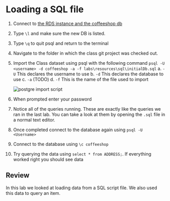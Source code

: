 # Loading a SQL file #
1. Connect to [the RDS instance and the coffeeshop db](./creating_rds_instance.md#connect-psql)
4. Type `\l` and make sure the new DB is listed.
5. Type `\q` to quit psql and return to the terminal     
6. Navigate to the folder in which the class git project was checked out.
9. Import the Class dataset using psql with the following command `psql -U <username> -d coffeeshop -a -f labs\resources\sql\initialDb.sql`
  a. `-U` This declares the username to use 
  b. `-d` This declares the database to use
  c. `-a` (TODO)
  d. `-f` This is the name of the file used to import

      ![postgre import script](https://jrgleason.github.io/psql-getting-started/labs/resources/postgres_import_sql_script.png "postgres import script")  

10. When prompted enter your password
11. Notice all of the queries running. These are exactly like the queries we ran in the last lab. You can take a look at them by opening the `.sql` file in a normal text editor.
12. Once completed connect to the database again using `psql -U <Username>`
13. Connect to the database using `\c coffeeshop`
14. Try querying the data using `select * from ADDRESS;`. If everything worked right you should see data

## Review ##

In this lab we looked at loading data from a SQL script file. We also used this data to query an item.
